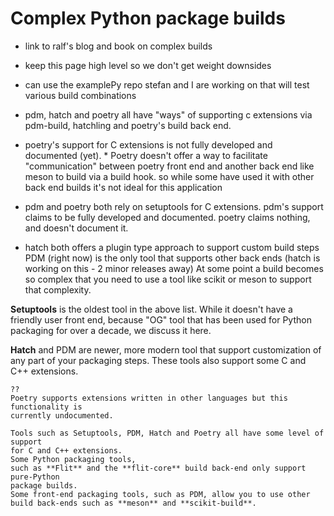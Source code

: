 # Complex Python package builds


* link to ralf's blog and book on complex builds
* keep this page high level so we don't get weight downsides
* can use the examplePy repo stefan and I are working on that will test various build combinations




* pdm, hatch and poetry all have "ways" of supporting c extensions via pdm-build, hatchling and poetry's build back end.
* poetry's support for C extensions is not fully developed and documented (yet). * Poetry doesn't offer a way to facilitate "communication" between poetry front end and another back end like meson to build via a build hook. so while some have used it with other back end builds it's not ideal for this application
* pdm and poetry both rely on setuptools for C extensions. pdm's support claims to be fully developed and documented. poetry claims nothing, and doesn't document it.
* hatch both offers a plugin type approach to support custom build steps
PDM (right now) is the only tool that supports other back ends (hatch is working on this - 2 minor releases away)
At some point a build becomes so complex that you need to use a tool like scikit or meson to support that complexity.



**Setuptools** is the oldest tool in the above list. While it doesn't have a
friendly user front end, because "OG" tool that has been used for Python packaging for over a decade, we discuss it here.

**Hatch** and PDM are newer, more modern tool that support customization of any
part of your packaging steps. These tools also support some C and C++
extensions.



<!-- TODO: add - compatible with other build back ends eg pdm can work with hatchling

Eli:
poetry: supports it, but is undocumented and uses setuptools under the hood, they plan to change how this works and then document it
pdm-backend: supports it, and documents it -- and also uses setuptools under the hood
hatchling: permits you to define hooks for you to write your own custom build steps, including to build C++ extensions

-->



<!-- from eli about pdm
It would be more accurate to say that PDM supports using PDM and setuptools at the same time, so you run setuptools to produce the C extensions and then PDM receives the compiled extension files (.so, .pyd) and packages it up alongside the pure Python files.

Comment about hatch.
https://github.com/pyOpenSci/python-package-guide/pull/23#discussion_r1081108118

From ralf: There are no silver bullets here yet, no workflow tool is complete. Both Hatch and PDM are single-author tools, which is another concern. @eli-schwartz's assessment is unfortunately correct here I believe (at a high level at least, not sure about details). Hatch has the worst take on building compiled code by some distance. Unless its author starts developing an understanding of build systems / needs, and implements support for PEP 517 build backend hooks in pyproject.toml, it's pretty much a dead end.

-->

<!--TODO Add examples of builds using each of the tools below?

pdm, hatch and poetry all have "ways" of supporting c extensions via pdm-build, hatchling and poetry's build back end.
poetry's support for C extensions is not fully developed and documented (yet). Poetry doesn't offer a way to facilitate "communication" between poetry front end and another back end like meson to build via a build hook.
PDM and hatch both offer a plugin type approach to support custom build steps
PDM (right now) is the only tool that supports other back ends (hatch is working on this - 2 minor releases away)
At some point a build becomes so complex that you need to use a tool like scikit or meson to support that complexity.

CORRECTIONS:
pdm doesn't use plugins. Hatch does.
pdm and poetry both rely on setuptools for C extensions. pdm's support claims to be fully developed and documented. poetry claims nothing, and doesn't document it.

-->

```{note}
??
Poetry supports extensions written in other languages but this functionality is
currently undocumented.

Tools such as Setuptools, PDM, Hatch and Poetry all have some level of support
for C and C++ extensions.
Some Python packaging tools,
such as **Flit** and the **flit-core** build back-end only support pure-Python
package builds.
Some front-end packaging tools, such as PDM, allow you to use other
build back-ends such as **meson** and **scikit-build**.

```
